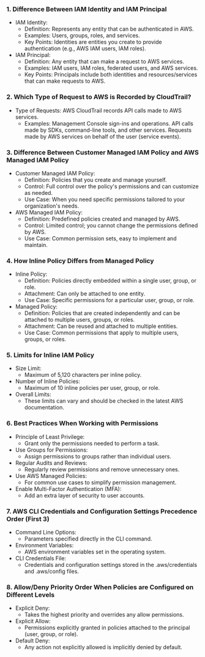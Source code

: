 ### 1. Difference Between IAM Identity and IAM Principal
- IAM Identity:
  - Definition: Represents any entity that can be authenticated in AWS.
  - Examples: Users, groups, roles, and services.
  - Key Points: Identities are entities you create to provide authentication (e.g., AWS IAM users, IAM roles).
- IAM Principal:
  - Definition: Any entity that can make a request to AWS services.
  - Examples: IAM users, IAM roles, federated users, and AWS services.
  - Key Points: Principals include both identities and resources/services that can make requests to AWS.
### 2. Which Type of Request to AWS is Recorded by CloudTrail?
- Type of Requests: AWS CloudTrail records API calls made to AWS services.
  - Examples: Management Console sign-ins and operations. API calls made by SDKs, command-line tools, and other services. Requests made by AWS services on behalf of the user (service events).
### 3. Difference Between Customer Managed IAM Policy and AWS Managed IAM Policy
- Customer Managed IAM Policy:
  - Definition: Policies that you create and manage yourself.
  - Control: Full control over the policy's permissions and can customize as needed.
  - Use Case: When you need specific permissions tailored to your organization's needs.
- AWS Managed IAM Policy:
  - Definition: Predefined policies created and managed by AWS.
  - Control: Limited control; you cannot change the permissions defined by AWS.
  - Use Case: Common permission sets, easy to implement and maintain.
### 4. How Inline Policy Differs from Managed Policy
- Inline Policy:
  - Definition: Policies directly embedded within a single user, group, or role.
  - Attachment: Can only be attached to one entity.
  - Use Case: Specific permissions for a particular user, group, or role.
- Managed Policy:
  - Definition: Policies that are created independently and can be attached to multiple users, groups, or roles.
  - Attachment: Can be reused and attached to multiple entities.
  - Use Case: Common permissions that apply to multiple users, groups, or roles.
### 5. Limits for Inline IAM Policy
- Size Limit:
  - Maximum of 5,120 characters per inline policy.
- Number of Inline Policies:
  - Maximum of 10 inline policies per user, group, or role.
- Overall Limits:
  - These limits can vary and should be checked in the latest AWS documentation.
### 6. Best Practices When Working with Permissions
- Principle of Least Privilege:
  - Grant only the permissions needed to perform a task.
- Use Groups for Permissions:
  - Assign permissions to groups rather than individual users.
- Regular Audits and Reviews:
  - Regularly review permissions and remove unnecessary ones.
- Use AWS Managed Policies:
  - For common use cases to simplify permission management.
- Enable Multi-Factor Authentication (MFA):
  - Add an extra layer of security to user accounts.
### 7. AWS CLI Credentials and Configuration Settings Precedence Order (First 3)
- Command Line Options:
  - Parameters specified directly in the CLI command.
- Environment Variables:
  - AWS environment variables set in the operating system.
- CLI Credentials File:
  - Credentials and configuration settings stored in the .aws/credentials and .aws/config files.
### 8. Allow/Deny Priority Order When Policies are Configured on Different Levels
- Explicit Deny:
  - Takes the highest priority and overrides any allow permissions.
- Explicit Allow:
  - Permissions explicitly granted in policies attached to the principal (user, group, or role).
- Default Deny:
  - Any action not explicitly allowed is implicitly denied by default.
